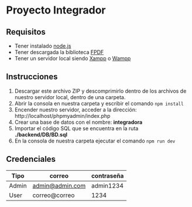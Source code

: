 # Proyecto Integrador

## Requisitos

 - Tener instalado [node.js](https://nodejs.org/en/)
 - Tener descargada la biblioteca [FPDF](http://www.fpdf.org/)
 - Tener un servidor local siendo [Xampp](https://www.apachefriends.org/es/) o [Wampp](https://sourceforge.net/projects/wampserver/)

## Instrucciones

 1. Descargar este archivo ZIP y descomprimirlo dentro de los archivos de nuestro servidor local, dentro de una carpeta.
 2. Abrir la consola en nuestra carpeta y escribir el comando `npm install`
 3. Encender nuestro servidor, acceder a la dirección: http://localhost/phpmyadmin/index.php 
 4. Crear una base de datos con el nombre: **integradora**
 5. Importar el código SQL que se encuentra en la ruta **./backend/DB/BD.sql**
 6. En la consola de nuestra carpeta ejecutar el comando `npm run dev`

## Credenciales
| Tipo | correo | contraseña |
|--|--|--|
| Admin | admin@admin.com | admin1234 |
| User| correo@correo | 1234|


